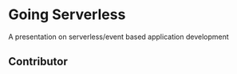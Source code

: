 # Going Serverless
A presentation on serverless/event based application development

## Contributor
